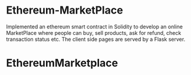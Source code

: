 # Ethereum-MarketPlace
Implemented an ethereum smart contract in Solidity to develop an online MarketPlace where people can buy, sell products, ask for refund, check transaction status etc. The client side pages are served by a Flask server.
# EthereumMarketplace
